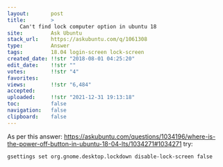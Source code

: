 ```yaml
---
layout:       post
title:        >
    Can't find lock computer option in ubuntu 18
site:         Ask Ubuntu
stack_url:    https://askubuntu.com/q/1061308
type:         Answer
tags:         18.04 login-screen lock-screen
created_date: !!str "2018-08-01 04:25:20"
edit_date:    !!str ""
votes:        !!str "4"
favorites:    
views:        !!str "6,484"
accepted:     
uploaded:     !!str "2021-12-31 19:13:18"
toc:          false
navigation:   false
clipboard:    false
---
```


As per this answer: https://askubuntu.com/questions/1034196/where-is-the-power-off-button-in-ubuntu-18-04-lts/1034271#1034271 try:

``` 
gsettings set org.gnome.desktop.lockdown disable-lock-screen false

```
